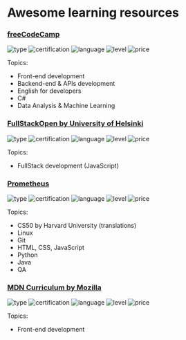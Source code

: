 # Awesome learning resources

  ### [freeCodeCamp](https://www.freecodecamp.org/learn/)

  ![type](http://img.shields.io/badge/type-Courses-blue)
  ![certification](https://img.shields.io/badge/certification-Certificate_Provided-purple)
  ![language](https://img.shields.io/badge/languages-English-yellow)
  ![level](https://img.shields.io/badge/level-All_levels-orange)
  ![price](https://img.shields.io/badge/price-Free-green)

  Topics:
  - Front-end development
  - Backend-end & APIs development
  - English for developers
  - C#
  - Data Analysis & Machine Learning

  ### [FullStackOpen by University of Helsinki](https://fullstackopen.com/en/)

  ![type](http://img.shields.io/badge/type-Path-blue)
  ![certification](https://img.shields.io/badge/certification-Certificate_Provided-purple)
  ![language](https://img.shields.io/badge/languages-English,_Suomi,_Chinese,_Spanish,_French,_Portuguese-yellow)
  ![level](https://img.shields.io/badge/level-All_levels-red)
  ![price](https://img.shields.io/badge/price-Free-green)

  Topics:
   - FullStack development (JavaScript)

  ### [Prometheus](https://prometheus.org.ua/courses-catalog?price=0)
  ![type](http://img.shields.io/badge/type-Course-blue)
  ![certification](https://img.shields.io/badge/certification-Certificate_Provided-purple)
  ![language](https://img.shields.io/badge/languages-Ukrainian-yellow)
  ![level](https://img.shields.io/badge/level-Beginner-red)
  ![price](https://img.shields.io/badge/price-Fremium-green)

  Topics:
  - CS50 by Harvard University (translations)
  - Linux
  - Git
  - HTML, CSS, JavaScript
  - Python
  - Java
  - QA

  ### [MDN Curriculum by Mozilla](https://developer.mozilla.org/en-US/curriculum/)
  ![type](http://img.shields.io/badge/type-Path-blue)
  ![certification](https://img.shields.io/badge/certification-Certificate_Provided-purple)
  ![language](https://img.shields.io/badge/languages-English-yellow)
  ![level](https://img.shields.io/badge/level-Beginner-red)
  ![price](https://img.shields.io/badge/price-Free-green)

  Topics:
   - Front-end development
